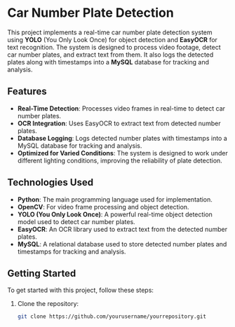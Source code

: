 # Car Number Plate Detection

This project implements a real-time car number plate detection system using **YOLO** (You Only Look Once) for object detection and **EasyOCR** for text recognition. The system is designed to process video footage, detect car number plates, and extract text from them. It also logs the detected plates along with timestamps into a **MySQL** database for tracking and analysis.

## Features
- **Real-Time Detection**: Processes video frames in real-time to detect car number plates.
- **OCR Integration**: Uses EasyOCR to extract text from detected number plates.
- **Database Logging**: Logs detected number plates with timestamps into a MySQL database for tracking and analysis.
- **Optimized for Varied Conditions**: The system is designed to work under different lighting conditions, improving the reliability of plate detection.

## Technologies Used
- **Python**: The main programming language used for implementation.
- **OpenCV**: For video frame processing and object detection.
- **YOLO (You Only Look Once)**: A powerful real-time object detection model used to detect car number plates.
- **EasyOCR**: An OCR library used to extract text from the detected number plates.
- **MySQL**: A relational database used to store detected number plates and timestamps for tracking and analysis.

## Getting Started

To get started with this project, follow these steps:

1. Clone the repository:
   ```bash
   git clone https://github.com/yourusername/yourrepository.git
